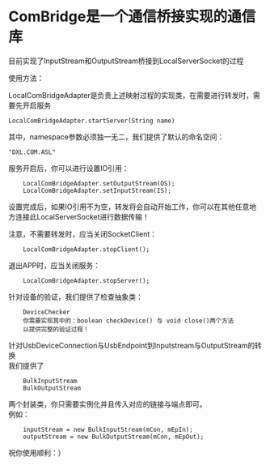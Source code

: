 # ComBridge是一个通信桥接实现的通信库  

目前实现了InputStream和OutputStream桥接到LocalServerSocket的过程 

使用方法：  
  
LocalComBridgeAdapter是负责上述映射过程的实现类，在需要进行转发时，需要先开启服务

	LocalComBridgeAdapter.startServer(String name)  
其中，namespace参数必须独一无二，我们提供了默认的命名空间：

	"DXL.COM.ASL"

服务开启后，你可以进行设置IO引用：  

        LocalComBridgeAdapter.setOutputStream(OS);
        LocalComBridgeAdapter.setInputStream(IS);
		
设置完成后，如果IO引用不为空，转发将会自动开始工作，你可以在其他任意地方连接此LocalServerSocket进行数据传输！  
  
注意，不需要转发时，应当关闭SocketClient：  

        LocalComBridgeAdapter.stopClient();
  
退出APP时，应当关闭服务：  

        LocalComBridgeAdapter.stopServer();
  
针对设备的验证，我们提供了检查抽象类：

        DeviceChecker
        你需要实现其中的：boolean checkDevice() 与 void close()两个方法
        以提供完整的验证过程！
    
 针对UsbDeviceConnection与UsbEndpoint到Inputstream与OutputStream的转换  
 我们提供了
 
        BulkInputStream
        BulkOutputStream
		
 两个封装类，你只需要实例化并且传入对应的链接与端点即可。  
 例如：
 
        inputStream = new BulkInputStream(mCon, mEpIn);
        outputStream = new BulkOutputStream(mCon, mEpOut);
    
 祝你使用顺利：）
